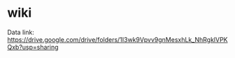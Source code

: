 # wiki

Data link:
https://drive.google.com/drive/folders/1I3wk9Vpvv9gnMesxhLk_NhRgklVPKQxb?usp=sharing
